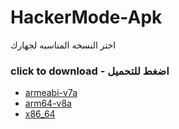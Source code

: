 # HackerMode-Apk

اختر النسخه المناسبه لجهارك
### click to download - اضغط للتحميل
- [armeabi-v7a](https://github.com/Arab-developers/HackerMode-Apk/blob/main/app-armeabi-v7a-release.apk?raw=true)
- [arm64-v8a](https://github.com/Arab-developers/HackerMode-Apk/blob/main/app-arm64-v8a-release.apk?raw=true)
- [x86_64](https://github.com/Arab-developers/HackerMode-Apk/blob/main/app-x86_64-release.apk?raw=true)
